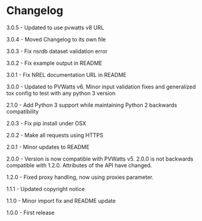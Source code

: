 Changelog
=========

3.0.5 - Updated to use pvwatts v8 URL

3.0.4 - Moved Changelog to its own file

3.0.3 - Fix nsrdb dataset validation error

3.0.2 - Fix example output in README

3.0.1 - Fix NREL documentation URL in README

3.0.0 - Updated to PVWatts v6. Minor input validation fixes and generalized tox config to test with any python 3 version

2.1.0 - Add Python 3 support while maintaining Python 2 backwards compatibility

2.0.3 - Fix pip install under OSX

2.0.2 - Make all requests using HTTPS

2.0.1 - Minor updates to README

2.0.0 - Version is now compatible with PVWatts v5. 2.0.0 is not backwards compatible with 1.2.0. Attributes of the API have changed.

1.2.0 - Fixed proxy handling, now using proxies parameter.

1.1.1 - Updated copyright notice

1.1.0 - Minor import fix and README update

1.0.0 - First release
 
